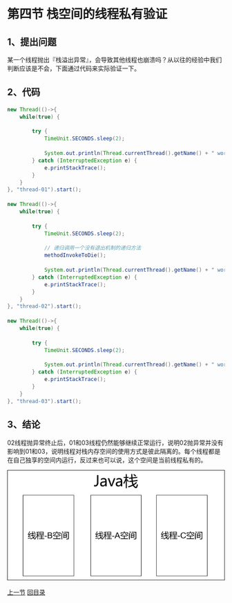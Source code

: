 

# 第四节 栈空间的线程私有验证

## 1、提出问题

某一个线程抛出『栈溢出异常』，会导致其他线程也崩溃吗？从以往的经验中我们判断应该是不会，下面通过代码来实际验证一下。



## 2、代码

```java
new Thread(()->{
    while(true) {

        try {
            TimeUnit.SECONDS.sleep(2);

            System.out.println(Thread.currentThread().getName() + " working");
        } catch (InterruptedException e) {
            e.printStackTrace();
        }
    }
}, "thread-01").start();

new Thread(()->{
    while(true) {

        try {
            TimeUnit.SECONDS.sleep(2);

            // 递归调用一个没有退出机制的递归方法
            methodInvokeToDie();

            System.out.println(Thread.currentThread().getName() + " working");
        } catch (InterruptedException e) {
            e.printStackTrace();
        }
    }
}, "thread-02").start();

new Thread(()->{
    while(true) {

        try {
            TimeUnit.SECONDS.sleep(2);

            System.out.println(Thread.currentThread().getName() + " working");
        } catch (InterruptedException e) {
            e.printStackTrace();
        }
    }
}, "thread-03").start();
```



## 3、结论

02线程抛异常终止后，01和03线程仍然能够继续正常运行，说明02抛异常并没有影响到01和03，说明线程对栈内存空间的使用方式是彼此隔离的。每个线程都是在自己独享的空间内运行，反过来也可以说，这个空间是当前线程私有的。

![images](./images/img006.png)



[上一节](verse03.html) [回目录](index.html)